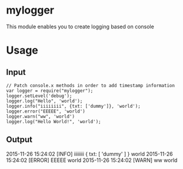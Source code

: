 # mylogger

This module enables you to create logging based on console

# Usage

## Input ##
	// Patch console.x methods in order to add timestamp information
	var logger = require("mylogger");
	logger.setLevel('debug');
	logger.log("Hello", 'world');
	logger.info("iiiiiiii", {txt: ['dummy']}, 'world');
	logger.error("EEEEE", 'world')
	logger.warn("ww", 'world')
	logger.log("Hello World!", 'world');
## Output ##

2015-11-26 15:24:02 [INFO] iiiiiiii { txt: [ 'dummy' ] } world
2015-11-26 15:24:02 [ERROR] EEEEE world
2015-11-26 15:24:02 [WARN] ww world


 
